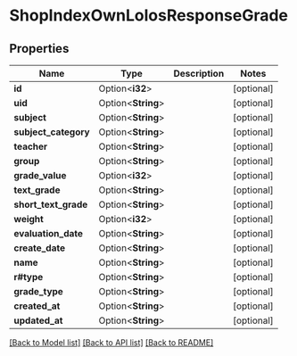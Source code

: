 # ShopIndexOwnLolosResponseGrade

## Properties

Name | Type | Description | Notes
------------ | ------------- | ------------- | -------------
**id** | Option<**i32**> |  | [optional]
**uid** | Option<**String**> |  | [optional]
**subject** | Option<**String**> |  | [optional]
**subject_category** | Option<**String**> |  | [optional]
**teacher** | Option<**String**> |  | [optional]
**group** | Option<**String**> |  | [optional]
**grade_value** | Option<**i32**> |  | [optional]
**text_grade** | Option<**String**> |  | [optional]
**short_text_grade** | Option<**String**> |  | [optional]
**weight** | Option<**i32**> |  | [optional]
**evaluation_date** | Option<**String**> |  | [optional]
**create_date** | Option<**String**> |  | [optional]
**name** | Option<**String**> |  | [optional]
**r#type** | Option<**String**> |  | [optional]
**grade_type** | Option<**String**> |  | [optional]
**created_at** | Option<**String**> |  | [optional]
**updated_at** | Option<**String**> |  | [optional]

[[Back to Model list]](../README.md#documentation-for-models) [[Back to API list]](../README.md#documentation-for-api-endpoints) [[Back to README]](../README.md)


